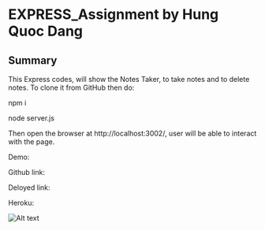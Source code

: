 # EXPRESS_Assignment by Hung Quoc Dang




## Summary

This Express codes,  will show the Notes Taker, to take notes and to delete notes. To clone it from GitHub then do:

npm i 

node server.js

Then open the browser at http://localhost:3002/, user will be able to interact with the page.

Demo: 

Github link: 

Deloyed link:

Heroku:



 ![Alt text](<Note Taker.png>)

